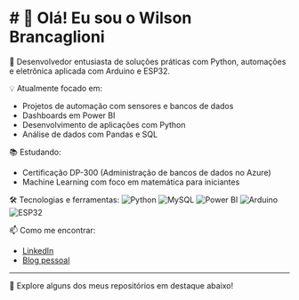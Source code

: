 # # 👋 Olá! Eu sou o Wilson Brancaglioni

🔧 Desenvolvedor entusiasta de soluções práticas com Python, automações e eletrônica aplicada com Arduino e ESP32.

💡 Atualmente focado em:
- Projetos de automação com sensores e bancos de dados
- Dashboards em Power BI
- Desenvolvimento de aplicações com Python
- Análise de dados com Pandas e SQL

📚 Estudando:
- Certificação DP-300 (Administração de bancos de dados no Azure)
- Machine Learning com foco em matemática para iniciantes

🛠️ Tecnologias e ferramentas:
![Python](https://img.shields.io/badge/Python-3670A0?style=for-the-badge&logo=python&logoColor=ffdd54)
![MySQL](https://img.shields.io/badge/MySQL-005C84?style=for-the-badge&logo=mysql&logoColor=white)
![Power BI](https://img.shields.io/badge/Power_BI-F2C811?style=for-the-badge&logo=powerbi&logoColor=black)
![Arduino](https://img.shields.io/badge/Arduino-00979D?style=for-the-badge&logo=arduino&logoColor=white)
![ESP32](https://img.shields.io/badge/ESP32-black?style=for-the-badge&logo=esp32&logoColor=white)

📫 Como me encontrar:
- [LinkedIn](https://www.linkedin.com/in/brancaglioni)
- [Blog pessoal](https://estantedowilson.com.br)

---

🔎 Explore alguns dos meus repositórios em destaque abaixo!
